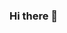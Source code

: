 ### Hi there 👋

<!--
**GeistyBear/GeistyBear** is a ✨ _special_ ✨ repository because its `README.md` (this file) appears on your GitHub profile.


- 🌱 I am currently learning blockchain
- 💬 Ask me about Flutter, React, Solidity, 
- 📫 How to reach me - geistybear@gmail.com



- 🔭 I’m currently working on ...
- 🌱 I’m currently learning ...
- 👯 I’m looking to collaborate on ...
